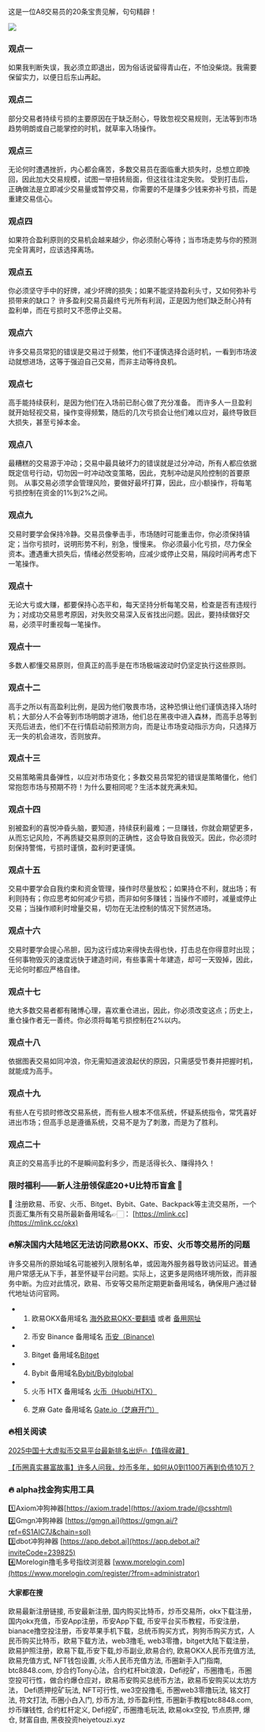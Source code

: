 这是一位A8交易员的20条宝贵见解，句句精辟！

[![](https://307e939.webp.li/Snipaste_2025-04-14_16-09-45.png)](https://btc8848.com/top-10-exchanges)

### 观点一
如果我判断失误，我必须立即退出，因为俗话说留得青山在，不怕没柴烧。我需要保留实力，以便日后东山再起。

### 观点二
部分交易者持续亏损的主要原因在于缺乏耐心，导致忽视交易规则，无法等到市场趋势明朗或自己能掌控的时机，就草率入场操作。

### 观点三
无论何时遭遇挫折，内心都会痛苦，多数交易员在面临重大损失时，总想立即挽回，因此加大交易规模，试图一举扭转局面，但这往往注定失败。
受到打击后，正确做法是立即减少交易量或暂停交易，你需要的不是赚多少钱来弥补亏损，而是重建交易信心。

### 观点四
如果符合盈利原则的交易机会越来越少，你必须耐心等待；当市场走势与你的预测完全背离时，应该选择离场。

### 观点五
你必须坚守手中的好牌，减少坏牌的损失；如果不能坚持盈利头寸，又如何弥补亏损带来的缺口？
许多盈利交易员最终亏光所有利润，正是因为他们缺乏耐心持有盈利单，而在亏损时又不愿停止交易。

### 观点六
许多交易员常犯的错误是交易过于频繁，他们不谨慎选择合适时机，一看到市场波动就想进场，这等于强迫自己交易，而非主动等待良机。

### 观点七
高手能持续获利，是因为他们在入场前已耐心做了充分准备。
而许多人一旦盈利就开始轻视交易，操作变得频繁，随后的几次亏损会让他们难以应对，最终导致巨大损失，甚至亏掉本金。

### 观点八
最糟糕的交易源于冲动；交易中最具破坏力的错误就是过分冲动，所有人都应依据既定信号行动，切勿因一时冲动改变策略，因此，克制冲动是风险控制的首要原则。
从事交易必须学会管理风险，要做好最坏打算，因此，应小额操作，将每笔亏损控制在资金的1%到2%之间。

### 观点九
交易时要学会保持冷静。交易员像拳击手，市场随时可能重击你，你必须保持镇定；当你亏损时，说明形势不利，别急，慢慢来。
你必须最小化亏损，尽力保全资本。遭遇重大损失后，情绪必然受影响，应减少或停止交易，隔段时间再考虑下一笔操作。

### 观点十
无论大亏或大赚，都要保持心态平和，每天坚持分析每笔交易，检查是否有违规行为；对成功交易思考原因，对失败交易深入反省找出问题。因此，要持续做好交易，必须平时重视每一笔操作。

### 观点十一
多数人都懂交易原则，但真正的高手是在市场极端波动时仍坚定执行这些原则。

### 观点十二
高手之所以有高盈利比例，是因为他们敬畏市场，这种恐惧让他们谨慎选择入场时机；大部分人不会等到市场明朗才进场，他们总在黑夜中进入森林，而高手总等到天亮后进去，他们不在行情启动前预测方向，而是让市场变动指示方向，只选择万无一失的机会进攻，否则放弃。

### 观点十三
交易策略需具备弹性，以应对市场变化；多数交易员常犯的错误是策略僵化，他们常抱怨市场与预期不符！为什么要相同呢？生活本就充满未知。

### 观点十四
别被盈利的喜悦冲昏头脑，要知道，持续获利最难；一旦赚钱，你就会期望更多，从而忘记风险，不再质疑交易原则的正确性，这会导致自我毁灭。因此，你必须时刻保持警惕，亏损时谨慎，盈利时更谨慎。

### 观点十五
交易中要学会自我约束和资金管理，操作时尽量放松；如果持仓不利，就出场；有利则持有；你应思考如何减少亏损，而非如何多赚钱；当操作不顺时，减量或停止交易；当操作顺利时增量交易，切勿在无法控制的情况下贸然进场。

### 观点十六
交易时要学会提心吊胆，因为这行成功来得快去得也快，打击总在你得意时出现；任何事物毁灭的速度远快于建造时间，有些事需十年建造，却可一天毁掉，因此，无论何时都应严格自律。

### 观点十七
绝大多数交易者都有赌博心理，喜欢重仓进出，因此，你必须改变这点；历史上，重仓操作者无一善终。你必须将每笔亏损控制在2%以内。

### 观点十八
依据图表交易如同冲浪，你无需知道波浪起伏的原因，只需感受节奏并把握时机，就能成为高手。

### 观点十九
有些人在亏损时修改交易系统，而有些人根本不信系统，怀疑系统指令，常凭喜好进出市场；但高手总是遵循系统，交易不是为了刺激，而是为了胜利。

### 观点二十
真正的交易高手比的不是瞬间盈利多少，而是活得长久、赚得持久！

### 限时福利——新人注册领保底20+U比特币盲盒 🎁
🎁 注册欧易、币安、火币、Bitget、Bybit、Gate、Backpack等主流交易所，一个页面汇集所有交易所最新备用域名👉🏻： [https://mlink.cc](https://mlink.cc/okx)

### 🔥解决国内大陆地区无法访问欧易OKX、币安、火币等交易所的问题
许多交易所的原始域名可能被列入限制名单，或因海外服务器导致访问延迟。普通用户常感无从下手，甚至怀疑平台问题。实际上，这更多是网络环境所致，而非服务中断。为应对此情况，欧易、币安等交易所定期更新备用域名，确保用户通过替代地址访问官网。

- 1. 欧易OKX备用域名 [海外欧易OKX-要翻墙](https://www.okx.com/join/76527935) 或者 [备用网址](https://www.oucnyi.net/zh-hans/join/76527935) 
- 2. 币安 Binance 备用域名 [币安（Binance)](https://accounts.binance.com/zh-CN/register?ref=36457687)
- 3. Bitget 备用域名[Bitget](https://www.bitget.com/zh-CN/referral/register?from=referral&clacCode=VRNEYUTR)
- 4. Bybit 备用域名[Bybit/Bybitglobal](https://www.bybitglobal.com/zh-MY/invite/?ref=VMKORMM)
- 5. 火币 HTX 备用域名 [火币（Huobi/HTX）](https://www.htx.com/invite/zh-cn/1f?invite_code=whf45223)
- 6. 芝麻 Gate 备用域名 [Gate.io（芝麻开门）](https://www.gate.io/zh/signup?ref_type=103&ref=A1ERAQ)

### 🔥相关阅读
[2025中国十大虚拟币交易平台最新排名出炉🔥【值得收藏】](https://btc8848.com/top-10-exchanges/)

[【币圈真实暴富故事】许多人问我，炒币多年，如何从0到1100万再到负债10万？](https://heiyetouzi.xyz/biquanstory001/)

### 🔥 alpha找金狗实用工具
1️⃣Axiom冲狗神器[https://axiom.trade](https://axiom.trade/@csshtml)  
2️⃣Gmgn冲狗神器 [https://gmgn.ai](https://gmgn.ai/?ref=6S1AIC7J&chain=sol)  
3️⃣dbot冲狗神器 [https://app.debot.ai](https://app.debot.ai?inviteCode=239825)  
4️⃣Morelogin撸毛多号指纹浏览器 [www.morelogin.com](https://www.morelogin.com/register/?from=administrator)  

#### 大家都在搜
欧易最新注册链接, 币安最新注册, 国内购买比特币，炒币交易所，okx下载注册，国内okx充值，币安App注册，币安App下载, 币安平台买币教程，币安注册，bianace撸空投注册，币安苹果手机下载，总统币购买方式，狗狗币购买方式，人民币购买比特币，欧易下载方法，web3撸毛, web3零撸，bitget大陆下载注册，欧易护照注册，欧易下载,币安下载,炒币副业,欧易合约, 欧易OKX人民币充值方法, 欧易充值方式, NFT钱包设置, 火币人民币充值方法, 币圈新手入门指南, btc8848.com, 炒合约Tony心法，合约杠杆bit浪浪，Defi挖矿，币圈撸毛，币圈空投可行性，做合约爆仓应对，欧易币安购买总统币方法，欧易币安购买以太坊方法， Defi质押挖矿玩法, NFT可行性, we3空投撸毛, 币圈web3零撸玩法, 铭文打法, 符文打法, 币圈小白入门, 炒币方法, 炒币盈利性, 币圈新手教程btc8848.com, 炒币赚钱性, 合约杠杆定义, Defi挖矿, 币圈撸毛玩法, 欧易okx空投, 节点质押, 爆仓, 财富自由, 黑夜投资heiyetouzi.xyz